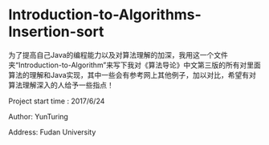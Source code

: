 # Introduction-to-Algorithms-Insertion-sort

为了提高自己Java的编程能力以及对算法理解的加深，我用这一个文件夹“Introduction-to-Algorithm”来写下我对《算法导论》中文第三版的所有对里面算法的理解和Java实现，其中一些会有参考网上其他例子，加以对比，希望有对算法理解深入的人给予一些指点！

Project start time : 2017/6/24

Author: YunTuring

Address: Fudan University

